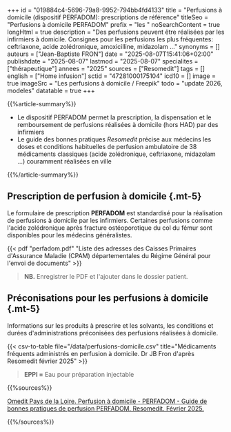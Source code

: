+++
id = "019884c4-5696-79a8-9952-794bb4fd4133"
title = "Perfusions à domicile (dispositif PERFADOM): prescriptions de référence"
titleSeo = "Perfusions à domicile PERFADOM"
prefix = "les "
noSearchContent = true
longHtml = true
description = "Des perfusions peuvent être réalisées par les infirmiers à domicile. Consignes pour les perfusions les plus fréquentes: ceftriaxone, acide zolédronique, amoxicilline, midazolam ..."
synonyms = []
auteurs = ["Jean-Baptiste FRON"]
date = "2025-08-07T15:41:06+02:00"
publishdate = "2025-08-07"
lastmod = "2025-08-07"
specialites = ["thérapeutique"]
annees = "2025"
sources = ["Resomedit"]
tags = []
english = ["Home infusion"]
sctid = "47281000175104"
icd10 = []
image = true
imageSrc = "Les perfusions à domicile / Freepik"
todo = "update 2026, modeles"
datatable = true
+++

{{%article-summary%}}

- Le dispositif PERFADOM permet la prescription, la dispensation et le remboursement de perfusions réalisées à domicile (hors HAD) par des infirmiers
- Le guide des bonnes pratiques *Resomedit* précise aux médecins les doses et conditions habituelles de perfusion ambulatoire de 38 médicaments classiques (acide zolédronique, ceftriaxone, midazolam ...) couramment réalisées en ville

{{%/article-summary%}}

## Prescription de perfusion à domicile {.mt-5}

Le formulaire de prescription **PERFADOM** est standardisé pour la réalisation de perfusions à domicile par les infirmiers. Certaines perfusions comme l'acide zolédronique après fracture ostéoporotique du col du fémur sont disponibles pour les médecins généralistes.

{{< pdf "perfadom.pdf" "Liste des adresses des Caisses Primaires d'Assurance Maladie (CPAM) départementales du Régime Général pour l'envoi de documents" >}}

> **NB.** Enregistrer le PDF et l'ajouter dans le dossier patient.

## Préconisations pour les perfusions à domicile {.mt-5}

Informations sur les produits à prescrire et les solvants, les conditions et durées d'administrations préconisées des perfusions réalisées à domicile.

{{< csv-to-table file="/data/perfusions-domicile.csv" title="Médicaments fréquents administrés en perfusion à domicile. Dr JB Fron d'après Resomedit février 2025" >}}

> **EPPI =** Eau pour préparation injectable

{{%sources%}}

[Omedit Pays de la Loire. Perfusion à domicile - PERFADOM - Guide de bonnes pratiques de perfusion PERFADOM. Resomedit. Février 2025.](https://www.omedit-paysdelaloire.fr/bon-usage-des-produits-de-sante/perfusion/perfadom/)

{{%/sources%}}

